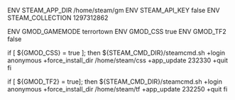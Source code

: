 ENV STEAM_APP_DIR /home/steam/gm
ENV STEAM_API_KEY false
ENV STEAM_COLLECTION 1297312862

ENV GMOD_GAMEMODE terrortown
ENV GMOD_CSS true
ENV GMOD_TF2 false

if [ ${GMOD_CSS} = true ]; then
    ${STEAM_CMD_DIR}/steamcmd.sh +login anonymous +force_install_dir /home/steam/css +app_update 232330 +quit
fi

if [ ${GMOD_TF2} = true]; then
    ${STEAM_CMD_DIR}/steamcmd.sh +login anonymous +force_install_dir /home/steam/tf +app_update 232250 +quit
fi